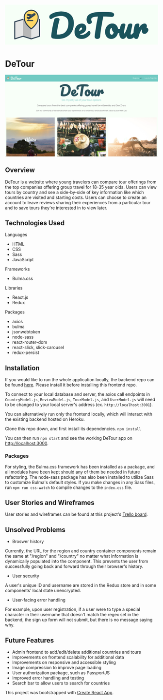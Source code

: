 # ![](public/images/DeTour-logo.png)
# DeTour
<img src="https://github.com/ronsbons/detour-frontend/blob/master/public/images/Screen%20Shot%202019-04-11%20at%2010.08.52%20AM.png" alt="DeTour landing page" width="700px">

## Overview
[DeTour](http://protected-ravine-34035.herokuapp.com/) is a website where young travelers can compare tour offerings from the top companies offering group travel for 18-35 year olds.  Users can view tours by country and see a side-by-side of key information like which countries are visited and starting costs.  Users can choose to create an account to leave reviews sharing their experiences from a particular tour and to save tours they're interested in to view later.

## Technologies Used
Languages
- HTML
- CSS
- Sass
- JavaScript

Frameworks
- Bulma.css

Libraries
- React.js
- Redux

Packages
- axios
- bulma
- jsonwebtoken
- node-sass
- react-router-dom
- react-slick, slick-carousel
- redux-persist


## Installation
If you would like to run the whole application locally, the backend repo can be found [here](https://github.com/ronsbons/detour-backend).  Please install it before installing this frontend repo.

To connect to your local database and server, the axios call endpoints in `CountryModel.js`, `ReviewModel.js`, `TourModel.js`, and `UserModel.js` will need to be changed to your local server's address (ex. `http://localhost:3001`).

You can alternatively run only the frontend locally, which will interact with the existing backend hosted on Heroku.

Clone this repo down, and first install its dependencies.
`npm install`

You can then run `npm start` and see the working DeTour app on [http://localhost:3000](http://localhost:3000).

### Packages
For styling, the Bulma.css framework has been installed as a package, and all modules have been kept should any of them be needed in future refactoring.  The node-sass package has also been installed to utilize Sass to customize Bulma's default styles.  If you make changes in any Sass files, run `npm run css-watch` to compile changes to the `index.css` file.


## User Stories and Wireframes
User stories and wireframes can be found at this project's [Trello board](https://trello.com/b/hLycGwWy/capstone-project).


## Unsolved Problems
- Broswer history

Currently, the URL for the region and country container components remain the same at "/region" and "/country" no matter what information is dynamically populated into the component.  This prevents the user from successfully going back and forward through their browser's history.

- User security

A user's unique ID and username are stored in the Redux store and in some components' local state unencrypted.

- User-facing error handling

For example, upon user registration, if a user were to type a special character in their username that doesn't match the regex set in the backend, the sign up form will not submit, but there is no message saying why.

## Future Features
- Admin frontend to add/edit/delete additional countries and tours
- Improvements on frontend scalability for additional data
- Improvements on responsive and accessible styling
- Image compression to improve page loading
- User authorization package, such as PassportJS
- Improved error handling and testing
- Search bar to allow users to search for countries


This project was bootstrapped with [Create React App](https://github.com/facebook/create-react-app).
